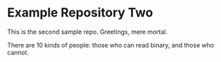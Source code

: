 # Example Repository Two
This is the second sample repo. Greetings, mere mortal.

There are 10 kinds of people: those who can read binary, and those who cannot.
